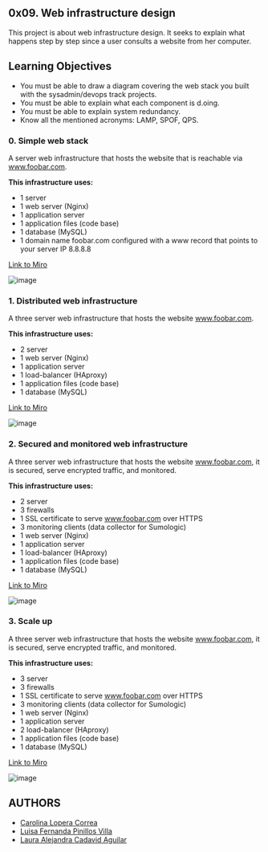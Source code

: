 ## 0x09. Web infrastructure design

This project is about web infrastructure design. It seeks to explain what happens step by step since a user consults a website from her computer.

## Learning Objectives

- You must be able to draw a diagram covering the web stack you built with the sysadmin/devops track projects.
- You must be able to explain what each component is d.oing.
- You must be able to explain system redundancy.
- Know all the mentioned acronyms: LAMP, SPOF, QPS.

### 0. Simple web stack
A server web infrastructure that hosts the website that is reachable via www.foobar.com.

**This infrastructure uses:**
- 1 server
- 1 web server (Nginx)
- 1 application server
- 1 application files (code base)
- 1 database (MySQL)
- 1 domain name foobar.com configured with a www record that points to your server IP 8.8.8.8

[Link to Miro](https://miro.com/welcomeonboard/YmdyZFJjRG8yZk51bURCcTJNbmcxcHNzTUF5NmFqTEZkc2hqW[…]V1dXMDNLa3wzMDc0NDU3MzYwMDYxNDk1Njc1?invite_link_id=234368062410)

![image](https://user-images.githubusercontent.com/85319550/144319865-8596837a-6360-49fc-bd17-9e1df94ed5fe.png)

### 1. Distributed web infrastructure
A three server web infrastructure that hosts the website www.foobar.com.

**This infrastructure uses:**
- 2 server
- 1 web server (Nginx)
- 1 application server
- 1 load-balancer (HAproxy)
- 1 application files (code base)
- 1 database (MySQL)

[Link to Miro](https://miro.com/welcomeonboard/TUpnRGo3MVJWQTZGQkd2WDhpam9iOVNaRTBPMTUwRjFOYnRHa[…]ODgwaEdENHwzMDc0NDU3MzYwMDYxNDk1Njc1?invite_link_id=643413469214)

![image](https://user-images.githubusercontent.com/85319550/144319700-19fc2f6e-e2ac-4373-b4ec-ba5f16778d17.png)

### 2. Secured and monitored web infrastructure
A three server web infrastructure that hosts the website www.foobar.com, it is secured, serve encrypted traffic, and monitored.

**This infrastructure uses:**
- 2 server
- 3 firewalls
- 1 SSL certificate to serve www.foobar.com over HTTPS
- 3 monitoring clients (data collector for Sumologic)
- 1 web server (Nginx)
- 1 application server
- 1 load-balancer (HAproxy)
- 1 application files (code base)
- 1 database (MySQL)

[Link to Miro](https://miro.com/welcomeonboard/WjBlcW9JSEw5a0JDcjJ0dkx1ckFZWUlHNWVHc25YZVN0OUgxd[…]dk5DdzVHQXwzMDc0NDU3MzYwMjYxMzQwNzU3?invite_link_id=140828343080)

![image](https://user-images.githubusercontent.com/85319550/144319923-eb7cc8f6-bf79-43e4-9ea7-368508a4dfea.png)

### 3. Scale up
A three server web infrastructure that hosts the website www.foobar.com, it is secured, serve encrypted traffic, and monitored.

**This infrastructure uses:**
- 3 server
- 3 firewalls
- 1 SSL certificate to serve www.foobar.com over HTTPS
- 3 monitoring clients (data collector for Sumologic)
- 1 web server (Nginx)
- 1 application server
- 2 load-balancer (HAproxy)
- 1 application files (code base)
- 1 database (MySQL)

[Link to Miro](https://miro.com/welcomeonboard/Uk5HNzN6RUlnNlhDdGlKUU9vMnJSam54T0NRWWg3RU1NWmRCY3NaNnpiZ0NoNlB0M09iWmpuVks1OU9QSlRVM3wzMDc0NDU3MzYwMDYxNDk1Njc1?invite_link_id=837847826165)

![image](https://user-images.githubusercontent.com/85319550/144327910-ed9cad0a-b791-4d08-a1dc-111d3a60415a.png)

## AUTHORS

- [Carolina Lopera Correa](https://github.com/CarolinaLopera)
- [Luisa Fernanda Pinillos Villa](https://github.com/LuisaPinillos)
- [Laura Alejandra Cadavid Aguilar](https://github.com/LauraAlejandra2021)

